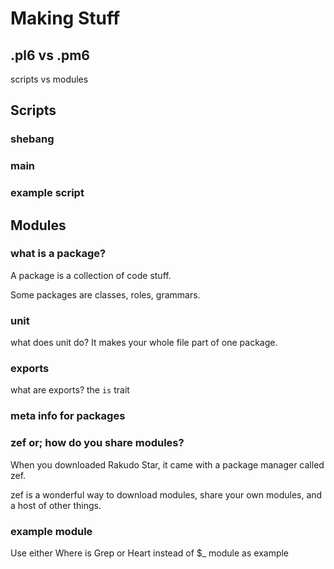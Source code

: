 # Making Stuff

## .pl6 vs .pm6

scripts vs modules

## Scripts

### shebang

### main

### example script

## Modules

### what is a package?

A package is a collection of code stuff.

Some packages are classes, roles, grammars.

### unit

what does unit do? It makes your whole file part of one package. 

### exports

what are exports? the `is` trait

### meta info for packages

### zef or; how do you share modules?

When you downloaded Rakudo Star, it came with a package manager called zef.

zef is a wonderful way to download modules, share your own modules, and
a host of other things.

### example module 

Use either Where is Grep or Heart instead of $_ module as example 




